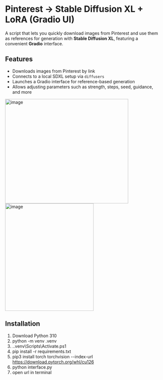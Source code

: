 # Pinterest → Stable Diffusion XL + LoRA (Gradio UI)

A script that lets you quickly download images from Pinterest and use them as references for generation with **Stable Diffusion XL**, featuring a convenient **Gradio** interface.

## Features

- Downloads images from Pinterest by link  
- Connects to a local SDXL setup via `diffusers`  
- Launches a Gradio interface for reference-based generation  
- Allows adjusting parameters such as strength, steps, seed, guidance, and more  


<img width="401" height="339" alt="image" src="https://github.com/user-attachments/assets/49281bb3-2c39-4de6-a4a8-c3a626e58a2e" />
<img width="288" height="349" alt="image" src="https://github.com/user-attachments/assets/396ca627-f3d9-4f88-bb85-2cbea92aa325" />


## Installation
1. Download Python 310
2. python -m venv .venv 
3. .\.venv\Scripts\Activate.ps1
4. pip install -r requirements.txt
5. pip3 install torch torchvision --index-url https://download.pytorch.org/whl/cu126
6. python interface.py
7. open url in terminal
